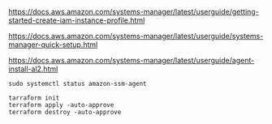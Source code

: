 https://docs.aws.amazon.com/systems-manager/latest/userguide/getting-started-create-iam-instance-profile.html

https://docs.aws.amazon.com/systems-manager/latest/userguide/systems-manager-quick-setup.html

https://docs.aws.amazon.com/systems-manager/latest/userguide/agent-install-al2.html

`sudo systemctl status amazon-ssm-agent`


```
tarraform init
terraform apply -auto-approve
terraform destroy -auto-approve
```
